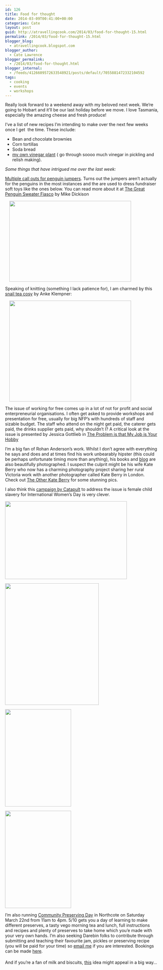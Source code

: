 ```yaml
---
id: 126
title: Food for thought
date: 2014-03-09T00:41:00+00:00
categories: Cate
layout: post
guid: http://atravellingcook.com/2014/03/food-for-thought-15.html
permalink: /2014/03/food-for-thought-15.html
blogger_blog:
  - atravellingcook.blogspot.com
blogger_author:
  - Cate Lawrence
blogger_permalink:
  - /2014/03/food-for-thought.html
blogger_internal:
  - /feeds/4126609572633548921/posts/default/7055881472332104592
tags:
  - cooking
  - events
  - workshops
---
```

Really look forward to a weekend away with my beloved next week. We&#8217;re going to Hobart and it&#8217;ll be our last holiday before we move. I love Tasmania, especially the amazing cheese and fresh produce!



I&#8217;ve a list of new recipes I&#8217;m intending to make over the next few weeks once I get  the time. These include:

  * Bean and chocolate brownies
  * Corn tortillas
  * Soda bread
  * [my own vinegar plant](http://down---to---earth.blogspot.com.au/%20raw%20unpasteurised%20vinegar) ( go through soooo much vinegar in pickling and relish making).


  <i>Some things that have intrigued me over the last week:</i>






  <a href="http://metro.co.uk/2014/03/07/wanted-volunteers-to-knit-little-woolly-jumpers-for-poorly-penguins-4445647/">Multiple call outs for penguin jumpers</a>. Turns out the jumpers aren&#8217;t actually for the penguins in the most instances and the are used to dress fundraiser soft toys like the ones below. You can read more about it at <a href="http://www.giantflightlessbirds.com/2011/10/the-great-penguin-sweater-fiasco/">The Great Penguin Sweater Fiasco</a> by Mike Dickison


<a style="margin-left: 1em; margin-right: 1em; text-align: center;" href="http://1.bp.blogspot.com/-O9oTT_DSr7Y/Uxq1YD1nouI/AAAAAAAAIVA/OD3P5r7kELc/s1600/penguin-foundation-phillip-island.jpg"><img src="http://1.bp.blogspot.com/-O9oTT_DSr7Y/Uxq1YD1nouI/AAAAAAAAIVA/OD3P5r7kELc/s1600/penguin-foundation-phillip-island.jpg" alt="" width="400" height="266" border="0" /></a>

Speaking of knitting (something I lack patience for), I am charmed by this [snail tea cosy](http://www.ravelry.com/patterns/library/snail-tea-cosy) by Anke Klempner:

<a style="margin-left: 1em; margin-right: 1em; text-align: center;" href="http://1.bp.blogspot.com/-pzLjsnyXTTg/Uxq1Zi9wmWI/AAAAAAAAIVI/J4b2eVuIkLA/s1600/red_snail_whole_medium2.jpg"><img src="http://1.bp.blogspot.com/-pzLjsnyXTTg/Uxq1Zi9wmWI/AAAAAAAAIVI/J4b2eVuIkLA/s1600/red_snail_whole_medium2.jpg" alt="" width="400" height="332" border="0" /></a>

The issue of working for free comes up in a lot of not for profit and social enterpreneurial organisations. I often get asked to provide workshops and presentation for free, usually for big NFP&#8217;s with hundreds of staff and sizable budget. The staff who attend on the night get paid, the caterer gets paid, the drinks supplier gets paid, why shouldn&#8217;t I? A critical look at the issue is presented by Jessica Gottlieb in [The Problem is that My Job is Your Hobby](http://jessicagottlieb.com/2014/03/the-problem-is-that-my-job-is-your-hobby/)

I&#8217;m a big fan of Rohan Anderson&#8217;s work. Whilst I don&#8217;t agree with everything he says and does and at times find his work unbearably hipster (this could be perhaps unfortunate timing more than anything), his books and [blog](http://wholelarderlove.com/) are also beautifully photographed. I suspect the culprit might be his wife Kate Berry who now has a charming photography project sharing her rural Victoria work with another photographer called Kate Berry in London. Check out [The Other Kate Berry](http://www.theotherkateberry.com/) for some stunning pics.

I also think this [campaign by Catapult](http://www.catapult.org/coverstories/) to address the issue is female child slavery for International Women&#8217;s Day is very clever.


  <a  href="http://3.bp.blogspot.com/-cBE-cpfsRHM/Uxq1WBAqlEI/AAAAAAAAIU0/kLdtT8FFheU/s1600/3027281-inline-i-1-child-bride.jpg"><img src="http://3.bp.blogspot.com/-cBE-cpfsRHM/Uxq1WBAqlEI/AAAAAAAAIU0/kLdtT8FFheU/s1600/3027281-inline-i-1-child-bride.jpg" alt="" width="400" height="256" border="0" /></a>



  <a  href="http://2.bp.blogspot.com/-O0an6RswL9c/Uxq1VrGE7xI/AAAAAAAAIUw/acrQXqVweKE/s1600/3027281-slide-s-3-child-bride.jpg"><img src="http://2.bp.blogspot.com/-O0an6RswL9c/Uxq1VrGE7xI/AAAAAAAAIUw/acrQXqVweKE/s1600/3027281-slide-s-3-child-bride.jpg" alt="" width="308" height="400" border="0" /></a>









  <a  href="http://1.bp.blogspot.com/-KQ-nz0SB4rE/UxuqOTIT7gI/AAAAAAAAIVg/LK0uQAwQ8aQ/s1600/6205406667_540c0692b8_o.jpg"><img src="http://1.bp.blogspot.com/-KQ-nz0SB4rE/UxuqOTIT7gI/AAAAAAAAIVg/LK0uQAwQ8aQ/s1600/6205406667_540c0692b8_o.jpg" alt="" width="217" height="320" border="0" /></a>









  <a  href="http://2.bp.blogspot.com/-f__79oiKngM/UxuqPacY54I/AAAAAAAAIVo/93SEYdzmjpQ/s1600/6205925936_823571a33f_o.jpg"><img src="http://2.bp.blogspot.com/-f__79oiKngM/UxuqPacY54I/AAAAAAAAIVo/93SEYdzmjpQ/s1600/6205925936_823571a33f_o.jpg" alt="" width="217" height="320" border="0" /></a>






  I&#8217;m also running <a href="http://greenrenters.org/civicrm/event/info?reset=1&id=447">Community Preserving Day</a> in Northcote on Saturday March 22nd from 11am to 4pm. $5/$10 gets you a day of learning to make different preserves, a tasty vego morning tea and lunch, full instructions and recipes and plenty of preserves to take home which you&#8217;e made with your very own hands. I&#8217;m also seeking Darebin folks to contribute through submitting and teaching their favourite jam, pickles or preserving recipe (you will be paid for your time) so <a href="mailto:cate@greenrenters.org">email me</a> if you are interested. Bookings can be made <a href="http://greenrenters.org/civicrm/event/info?reset=1&id=447">here</a>.



<figure style="background-color: white; box-sizing: border-box; color: #222222; font-family: MuseoSans, Helvetica, Arial, sans-serif; font-size: 14px; line-height: 14px; margin: 0px 0px 20px; position: relative;"></figure> 




<div style="clear: both;">
  And if you&#8217;re a fan of milk and biscuits, <a href="http://www.fastcocreate.com/3027401/cronut-inventor-says-his-mind-melting-sxsw-milk-and-cookie-shots-are-coming-to-ny">this</a> idea might appeal in a big way&#8230;
